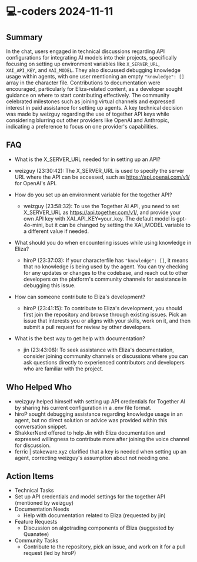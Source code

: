# 💻-coders 2024-11-11

## Summary
 In the chat, users engaged in technical discussions regarding API configurations for integrating AI models into their projects, specifically focusing on setting up environment variables like `X_SERVER_URL`, `XAI_API_KEY`, and `XAI_MODEL`. They also discussed debugging knowledge usage within agents, with one user mentioning an empty `"knowledge": []` array in the character file. Contributions to documentation were encouraged, particularly for Eliza-related content, as a developer sought guidance on where to start contributing effectively. The community celebrated milestones such as joining virtual channels and expressed interest in paid assistance for setting up agents. A key technical decision was made by weizguy regarding the use of together API keys while considering blurring out other providers like OpenAI and Anthropic, indicating a preference to focus on one provider's capabilities.

## FAQ
 - What is the X_SERVER_URL needed for in setting up an API?
  - weizguy (23:30:42): The X_SERVER_URL is used to specify the server URL where the API can be accessed, such as https://api.openai.com/v1/ for OpenAI's API.

- How do you set up an environment variable for the together API?
  - weizguy (23:58:32): To use the Together AI API, you need to set X_SERVER_URL as https://api.together.com/v1/, and provide your own API key with XAI_API_KEY=your_key. The default model is gpt-4o-mini, but it can be changed by setting the XAI_MODEL variable to a different value if needed.

- What should you do when encountering issues while using knowledge in Eliza?
  - hiroP (23:37:03): If your characterfile has `"knowledge": []`, it means that no knowledge is being used by the agent. You can try checking for any updates or changes to the codebase, and reach out to other developers on the platform's community channels for assistance in debugging this issue.

- How can someone contribute to Eliza's development?
  - hiroP (23:41:15): To contribute to Eliza's development, you should first join the repository and browse through existing issues. Pick an issue that interests you or aligns with your skills, work on it, and then submit a pull request for review by other developers.

- What is the best way to get help with documentation?
  - jin (23:43:08): To seek assistance with Eliza's documentation, consider joining community channels or discussions where you can ask questions directly to experienced contributors and developers who are familiar with the project.

## Who Helped Who
 - weizguy helped himself with setting up API credentials for Together AI by sharing his current configuration in a .env file format.
- hiroP sought debugging assistance regarding knowledge usage in an agent, but no direct solution or advice was provided within this conversation snippet.
- ShakkerNerd offered to help Jin with Eliza documentation and expressed willingness to contribute more after joining the voice channel for discussion.
- ferric | stakeware.xyz clarified that a key is needed when setting up an agent, correcting weizguy's assumption about not needing one.

## Action Items
 - Technical Tasks
  - Set up API credentials and model settings for the together API (mentioned by weizguy)
- Documentation Needs
  - Help with documentation related to Eliza (requested by jin)
- Feature Requests
  - Discussion on algotrading components of Eliza (suggested by Quanatee)
- Community Tasks
  - Contribute to the repository, pick an issue, and work on it for a pull request (led by hiroP)

